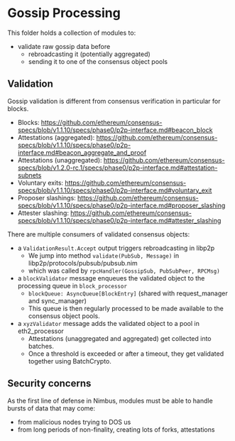 # Gossip Processing

This folder holds a collection of modules to:
- validate raw gossip data before
  - rebroadcasting it (potentially aggregated)
  - sending it to one of the consensus object pools

## Validation

Gossip validation is different from consensus verification in particular for blocks.

- Blocks: https://github.com/ethereum/consensus-specs/blob/v1.1.10/specs/phase0/p2p-interface.md#beacon_block
- Attestations (aggregated): https://github.com/ethereum/consensus-specs/blob/v1.1.10/specs/phase0/p2p-interface.md#beacon_aggregate_and_proof
- Attestations (unaggregated): https://github.com/ethereum/consensus-specs/blob/v1.2.0-rc.1/specs/phase0/p2p-interface.md#attestation-subnets
- Voluntary exits: https://github.com/ethereum/consensus-specs/blob/v1.1.10/specs/phase0/p2p-interface.md#voluntary_exit
- Proposer slashings: https://github.com/ethereum/consensus-specs/blob/v1.1.10/specs/phase0/p2p-interface.md#proposer_slashing
- Attester slashing: https://github.com/ethereum/consensus-specs/blob/v1.1.10/specs/phase0/p2p-interface.md#attester_slashing

There are multiple consumers of validated consensus objects:
- a `ValidationResult.Accept` output triggers rebroadcasting in libp2p
  - We jump into method `validate(PubSub, Message)` in libp2p/protocols/pubsub/pubsub.nim
  - which was called by `rpcHandler(GossipSub, PubSubPeer, RPCMsg)`
- a `blockValidator` message enqueues the validated object to the processing queue in `block_processor`
  - `blockQueue: AsyncQueue[BlockEntry]` (shared with request_manager and sync_manager)
  - This queue is then regularly processed to be made available to the consensus object pools.
- a `xyzValidator` message adds the validated object to a pool in eth2_processor
  - Attestations (unaggregated and aggregated) get collected into batches.
  - Once a threshold is exceeded or after a timeout, they get validated together using BatchCrypto.

## Security concerns

As the first line of defense in Nimbus, modules must be able to handle bursts of data that may come:
- from malicious nodes trying to DOS us
- from long periods of non-finality, creating lots of forks, attestations
